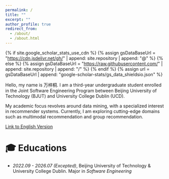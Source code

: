 ```yaml
---
permalink: /
title: ""
excerpt: ""
author_profile: true
redirect_from: 
  - /about/
  - /about.html
---
```


{% if site.google_scholar_stats_use_cdn %}
{% assign gsDataBaseUrl = "https://cdn.jsdelivr.net/gh/" | append: site.repository | append: "@" %}
{% else %}
{% assign gsDataBaseUrl = "https://raw.githubusercontent.com/" | append: site.repository | append: "/" %}
{% endif %}
{% assign url = gsDataBaseUrl | append: "google-scholar-stats/gs_data_shieldsio.json" %}

<span class='anchor' id='about-me'></span>

Hello, my name is 万梓桐. I am a third-year undergraduate student enrolled in the Joint Software Engineering Program between Beijing University of Technology (BJUT) and University College Dublin (UCD).

My academic focus revolves around data mining, with a specialized interest in recommender systems. Currently, I am exploring cutting-edge domains such as multimodal recommendation and group recommendation.

[Link to English Version](about.md)

[//]: # (I have published more than 5 papers at the top international AI conferences with total <a href='https://scholar.google.com/citations?user=Tj6-6lYAAAAJ'>google scholar citations <strong><span id='total_cit'>20+</span></strong></a>.)


# 🎓 Educations
- *2022.09 - 2026.07 (Excepted)*, Beijing University of Technology & University College Dublin. Major in *Software Engineering*

